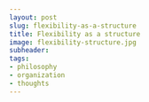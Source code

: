 ```yaml
---
layout: post
slug: flexibility-as-a-structure
title: Flexibility as a structure
image: flexibility-structure.jpg
subheader:
tags:
- philosophy
- organization
- thoughts
---
```

